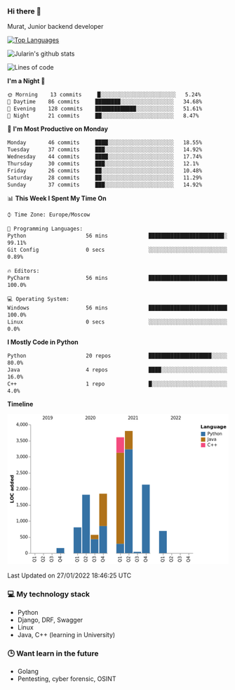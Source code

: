 ### Hi there 👋

Murat, Junior backend developer

[![Top Languages](https://github-readme-stats.vercel.app/api/top-langs/?username=Jularin&layout=compact)]()

![Jularin's github stats](https://github-readme-stats.vercel.app/api?username=Jularin&show_icons=true&include_all_commits=true&count_private=true)

<!--START_SECTION:waka-->
![Lines of code](https://img.shields.io/badge/From%20Hello%20World%20I%27ve%20Written-15%20Thousand%20lines%20of%20code-blue)

**I'm a Night 🦉** 

```text
🌞 Morning    13 commits     █░░░░░░░░░░░░░░░░░░░░░░░░   5.24% 
🌆 Daytime    86 commits     ████████░░░░░░░░░░░░░░░░░   34.68% 
🌃 Evening    128 commits    █████████████░░░░░░░░░░░░   51.61% 
🌙 Night      21 commits     ██░░░░░░░░░░░░░░░░░░░░░░░   8.47%

```
📅 **I'm Most Productive on Monday** 

```text
Monday       46 commits     ████░░░░░░░░░░░░░░░░░░░░░   18.55% 
Tuesday      37 commits     ███░░░░░░░░░░░░░░░░░░░░░░   14.92% 
Wednesday    44 commits     ████░░░░░░░░░░░░░░░░░░░░░   17.74% 
Thursday     30 commits     ███░░░░░░░░░░░░░░░░░░░░░░   12.1% 
Friday       26 commits     ██░░░░░░░░░░░░░░░░░░░░░░░   10.48% 
Saturday     28 commits     ██░░░░░░░░░░░░░░░░░░░░░░░   11.29% 
Sunday       37 commits     ███░░░░░░░░░░░░░░░░░░░░░░   14.92%

```


📊 **This Week I Spent My Time On** 

```text
⌚︎ Time Zone: Europe/Moscow

💬 Programming Languages: 
Python                   56 mins             ████████████████████████░   99.11% 
Git Config               0 secs              ░░░░░░░░░░░░░░░░░░░░░░░░░   0.89%

🔥 Editors: 
PyCharm                  56 mins             █████████████████████████   100.0%

💻 Operating System: 
Windows                  56 mins             █████████████████████████   100.0% 
Linux                    0 secs              ░░░░░░░░░░░░░░░░░░░░░░░░░   0.0%

```

**I Mostly Code in Python** 

```text
Python                   20 repos            ████████████████████░░░░░   80.0% 
Java                     4 repos             ████░░░░░░░░░░░░░░░░░░░░░   16.0% 
C++                      1 repo              █░░░░░░░░░░░░░░░░░░░░░░░░   4.0%

```


**Timeline**

![Chart not found](https://raw.githubusercontent.com/Jularin/Jularin/main/charts/bar_graph.png) 


 Last Updated on 27/01/2022 18:46:25 UTC
<!--END_SECTION:waka-->

### 💻 My technology stack
 - Python
 - Django, DRF, Swagger
 - Linux 
 - Java, C++ (learning in University)

### 🕒 Want learn in the future
 - Golang
 - Pentesting, cyber forensic, OSINT
